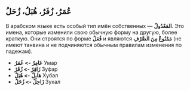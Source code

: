 ﻿ُعُمَرُ،  زُفَرُ، هُبَلُ، زُحَل
---
В арабском языке есть особый тип имён собственных — **المَعْدُولُ**.  Это имена, которые изменили свою обычную форму на другую, более краткую. Они строятся по форме **فُعَلُ** и являются **مَمْنُوعٌ مِنَ الصَّرْفِ** (не имеют танвина и не подчиняются обычным правилам изменения по падежам).

- **عَامِرٌ -> عُمَرُ**
Умар
- **زَافِرٌ -> زُفَرُ**
Зуфар
- **هَابِلٌ -> هُبَلُ**
Хубал
- **زَاحِلٌ -> زُحَلُ**
 Зухал
